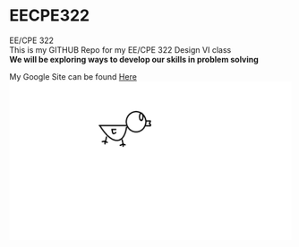 # EECPE322
EE/CPE 322  
This is my GITHUB Repo for my EE/CPE 322 Design VI class  
**We will be exploring ways to develop our skills in problem solving**  

My Google Site can be found [Here](https://sites.google.com/view/eecpe322nathanmolinari/home)  
![this is an image](/duck.png)

